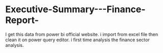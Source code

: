 
# Executive-Summary---Finance-Report-
I get this data from power bi official website. i import from excel file then clean it on power query editor. i first time analysis the finance sector analysis.
